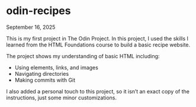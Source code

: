 # odin-recipes

September 16, 2025

This is my first project in The Odin Project. In this project, I used the skills I learned from the HTML Foundations course to build a basic recipe website.

The project shows my understanding of basic HTML including:

- Using elements, links, and images
- Navigating directories
- Making commits with Git

I also added a personal touch to this project, so it isn’t an exact copy of the instructions, just some minor customizations.
